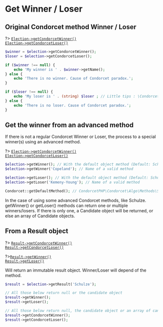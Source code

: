 # Get Winner / Loser

## Original Condorcet method Winner / Loser

?> [`Election->getCondorcetWinner()`](/Docs/MethodsReferences/Election%20Class/public%20Election--getCondorcetWinner)  
[`Election->getCondorcetLoser()`](/Docs/MethodsReferences/Election%20Class/public%20Election--getCondorcetLoser)
```php
$winner = $election->getCondorcetWinner();
$loser = $election->getCondorcetLoser();

if ($winner !== null) {
    echo 'My winner is ' . $winner->getName();
} else {
    echo 'There is no winner. Cause of Condorcet paradox.';
}

if ($loser !== null) {
    echo 'My loser is ' . (string) $loser ; // Little tips : \CondorcetPHP\Condorcet\Candidate implement __toString() magic method.
} else {
    echo 'There is no loser. Cause of Condorcet paradox.';
}
```


## Get the winner from an advanced method

If there is not a regular Condorcet Winner or Loser, the process to a special winner(s) using an advanced method.

?> [`Election->getCondorcetWinner()`](/Docs/MethodsReferences/Election%20Class/public%20Election--getWinner)  
[`Election->getCondorcetLoser()`](/Docs/MethodsReferences/Election%20Class/public%20Election--getLoser)
```php
$election->getWinner(); // With the default object method (Default: Schulze Winning)
$election->getWinner('Copeland'); // Name of a valid method

$election->getLoser(); // With the default object method (Default: Schulze Winning)
$election->getLoser('Kemeny-Young'); // Name of a valid method

Condorcet::getDefaultMethod(); // CondorcetPHP\Condorcet\Algo\Methods\Schulze\SchulzeWinning
```

In the case of using some advanced Condorcet methods, like Schulze. getWinner() or getLoser() methods can return one or multiple winners/losers. If there is only one, a Candidate object will be returned, or else an array of Candidate objects.


## From a Result object

?> [`Result->getCondorcetWinner()`](/Docs/MethodsReferences/Result%20Class/public%20Result--getCondorcetWinner)  
[`Result->getCondorcetLoser()`](/Docs/MethodsReferences/Result%20Class/public%20Result--getCondorcetLoser)  

?>[`Result->getWinner()`](/Docs/MethodsReferences/Result%20Class/public%20Result--getWinner)  
[`Result->getLoser()`](/Docs/MethodsReferences/Result%20Class/public%20Result--getLoser)

Will return an immutable result object. Winner/Loser will depend of the method.
```php
$result = $election->getResult('Schulze');

// All those below return null or the candidate object
$result->getWinner();
$result->getLoser();

// All those below return null, the candidate object or an array of candidates objects
$result->getCondorcetWinner();
$result->getCondorcetLoser();
```